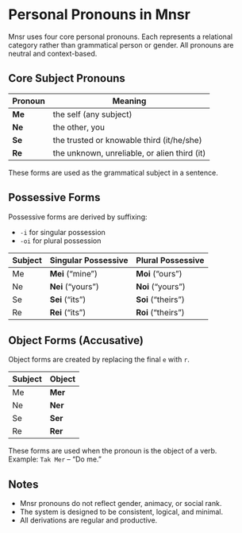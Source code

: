 # Personal Pronouns in Mnsr

Mnsr uses four core personal pronouns. Each represents a relational category rather than grammatical person or gender. All pronouns are neutral and context-based.

## Core Subject Pronouns

| Pronoun | Meaning                                           |
|---------|---------------------------------------------------|
| **Me**  | the self (any subject)                            |
| **Ne**  | the other, you                                    |
| **Se**  | the trusted or knowable third (it/he/she)         |
| **Re**  | the unknown, unreliable, or alien third (it)      |

These forms are used as the grammatical subject in a sentence.

## Possessive Forms

Possessive forms are derived by suffixing:

- `-i` for singular possession  
- `-oi` for plural possession  

| Subject | Singular Possessive | Plural Possessive |
|---------|---------------------|-------------------|
| Me      | **Mei** (“mine”)    | **Moi** (“ours”)  |
| Ne      | **Nei** (“yours”)   | **Noi** (“yours”) |
| Se      | **Sei** (“its”)     | **Soi** (“theirs”)|
| Re      | **Rei** (“its”)     | **Roi** (“theirs”)|

## Object Forms (Accusative)

Object forms are created by replacing the final `e` with `r`.

| Subject | Object |
|---------|--------|
| Me      | **Mer** |
| Ne      | **Ner** |
| Se      | **Ser** |
| Re      | **Rer** |

These forms are used when the pronoun is the object of a verb.  
Example: `Tak Mer` – “Do me.”

## Notes

- Mnsr pronouns do not reflect gender, animacy, or social rank.  
- The system is designed to be consistent, logical, and minimal.  
- All derivations are regular and productive.
